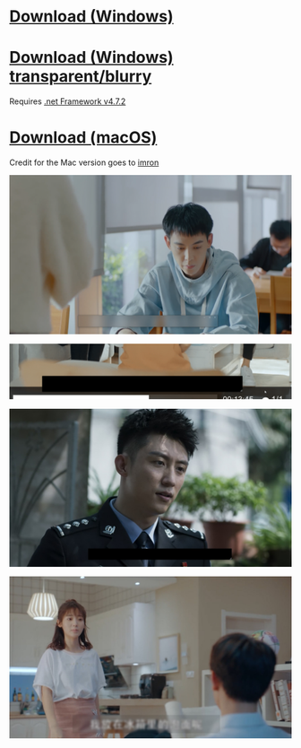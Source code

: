 # [Download (Windows)](https://github.com/xCaoCao/SubtitleHider/releases/download/0.2/SubtitleHider.exe)
# [Download (Windows) transparent/blurry](https://github.com/xCaoCao/SubtitleHider/raw/master/SubtitleHiderUWP.rar)

Requires [.net Framework v4.7.2](http://go.microsoft.com/fwlink/?LinkId=863262)

# [Download (macOS)](https://github.com/xCaoCao/SubtitleHider/releases/download/0.2/subtitle-hider-1.0.0-install.dmg)
Credit for the Mac version goes to [imron](https://github.com/imron)

![Image](subtitleHiderUWP.png)

![Image](ILWNFOuqQX.gif)

![Image](mpv_dAGd2j6uAr.jpg)

![Image](mpc-be64_geQeW5e8yq.jpg)
